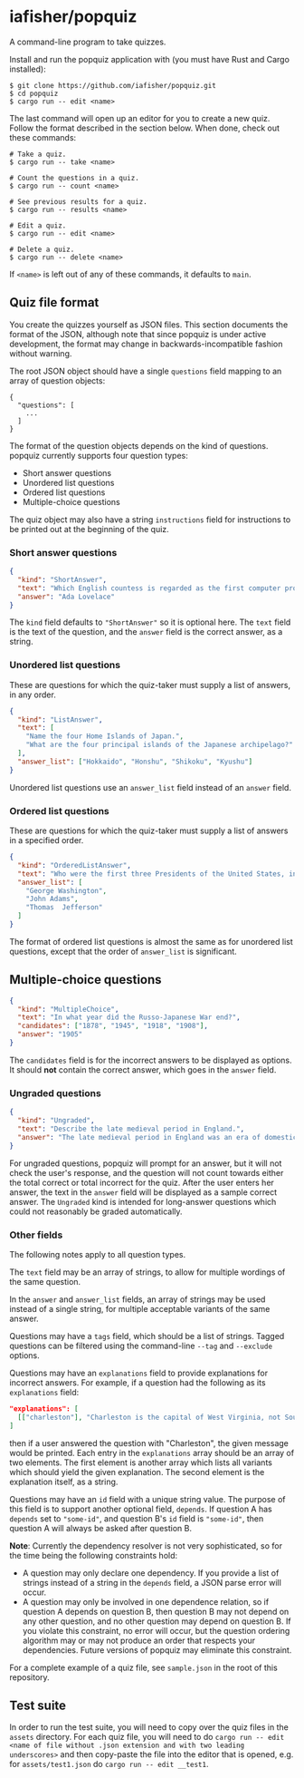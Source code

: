 # iafisher/popquiz
A command-line program to take quizzes.

Install and run the popquiz application with (you must have Rust and Cargo installed):

```shell
$ git clone https://github.com/iafisher/popquiz.git
$ cd popquiz
$ cargo run -- edit <name>
```

The last command will open up an editor for you to create a new quiz. Follow the format described in the section below. When done, check out these commands:

```shell
# Take a quiz.
$ cargo run -- take <name>

# Count the questions in a quiz.
$ cargo run -- count <name>

# See previous results for a quiz.
$ cargo run -- results <name>

# Edit a quiz.
$ cargo run -- edit <name>

# Delete a quiz.
$ cargo run -- delete <name>
```

If `<name>` is left out of any of these commands, it defaults to `main`.


## Quiz file format
You create the quizzes yourself as JSON files. This section documents the format of the JSON, although note that since popquiz is under active development, the format may change in backwards-incompatible fashion without warning.

The root JSON object should have a single `questions` field mapping to an array of question objects:

```
{
  "questions": [
    ...
  ]
}
```

The format of the question objects depends on the kind of questions. popquiz currently supports four question types:

- Short answer questions
- Unordered list questions
- Ordered list questions
- Multiple-choice questions

The quiz object may also have a string `instructions` field for instructions to be printed out at the beginning of the quiz.


### Short answer questions
```json
{
  "kind": "ShortAnswer",
  "text": "Which English countess is regarded as the first computer programmer?",
  "answer": "Ada Lovelace"
}
```

The `kind` field defaults to `"ShortAnswer"` so it is optional here. The `text` field is the text of the question, and the `answer` field is the correct answer, as a string.


### Unordered list questions
These are questions for which the quiz-taker must supply a list of answers, in any order.

```json
{
  "kind": "ListAnswer",
  "text": [
    "Name the four Home Islands of Japan.",
    "What are the four principal islands of the Japanese archipelago?"
  ],
  "answer_list": ["Hokkaido", "Honshu", "Shikoku", "Kyushu"]
}
```

Unordered list questions use an `answer_list` field instead of an `answer` field.


### Ordered list questions
These are questions for which the quiz-taker must supply a list of answers in a specified order.

```json
{
  "kind": "OrderedListAnswer",
  "text": "Who were the first three Presidents of the United States, in order?",
  "answer_list": [
    "George Washington",
    "John Adams",
    "Thomas  Jefferson"
  ]
}
```

The format of ordered list questions is almost the same as for unordered list questions, except that the order of `answer_list` is significant.


## Multiple-choice questions
```json
{
  "kind": "MultipleChoice",
  "text": "In what year did the Russo-Japanese War end?",
  "candidates": ["1878", "1945", "1918", "1908"],
  "answer": "1905"
}
```

The `candidates` field is for the incorrect answers to be displayed as options. It should **not** contain the correct answer, which goes in the `answer` field.


### Ungraded questions
```json
{
  "kind": "Ungraded",
  "text": "Describe the late medieval period in England.",
  "answer": "The late medieval period in England was an era of domestic turmoil and recurring war abroad in France. Beginning in the reign of the unstable Henry VI of the House of Lancaster, the legitimacy of the Lancastrian monopoly..."
}
```

For ungraded questions, popquiz will prompt for an answer, but it will not check the user's response, and the question will not count towards either the total correct or total incorrect for the quiz. After the user enters her answer, the text in the `answer` field will be displayed as a sample correct answer. The `Ungraded` kind is intended for long-answer questions which could not reasonably be graded automatically.

### Other fields
The following notes apply to all question types.

The `text` field may be an array of strings, to allow for multiple wordings of the same question.

In the `answer` and `answer_list` fields, an array of strings may be used instead of a single string, for multiple acceptable variants of the same answer.

Questions may have a `tags` field, which should be a list of strings. Tagged questions can be filtered using the command-line `--tag` and `--exclude` options.

Questions may have an `explanations` field to provide explanations for incorrect answers. For example, if a question had the following as its `explanations` field:

```json
"explanations": [
  [["charleston"], "Charleston is the capital of West Virginia, not South Carolina."]
]
```

then if a user answered the question with "Charleston", the given message would be printed. Each entry in the `explanations` array should be an array of two elements. The first element is another array which lists all variants which should yield the given explanation. The second element is the explanation itself, as a string.

Questions may have an `id` field with a unique string value. The purpose of this field is to support another optional field, `depends`. If question A has `depends` set to `"some-id"`, and question B's `id` field is `"some-id"`, then question A will always be asked after question B.

**Note**: Currently the dependency resolver is not very sophisticated, so for the time being the following constraints hold:

- A question may only declare one dependency. If you provide a list of strings instead of a string in the `depends` field, a JSON parse error will occur.
- A question may only be involved in one dependence relation, so if question A depends on question B, then question B may not depend on any other question, and no other question may depend on question B. If you violate this constraint, no error will occur, but the question ordering algorithm may or may not produce an order that respects your dependencies. Future versions of popquiz may eliminate this constraint.


For a complete example of a quiz file, see `sample.json` in the root of this repository.


## Test suite
In order to run the test suite, you will need to copy over the quiz files in the `assets` directory. For each quiz file, you will need to do `cargo run -- edit <name of file without .json extension and with two leading underscores>` and then copy-paste the file into the editor that is opened, e.g. for `assets/test1.json` do `cargo run -- edit __test1`.
